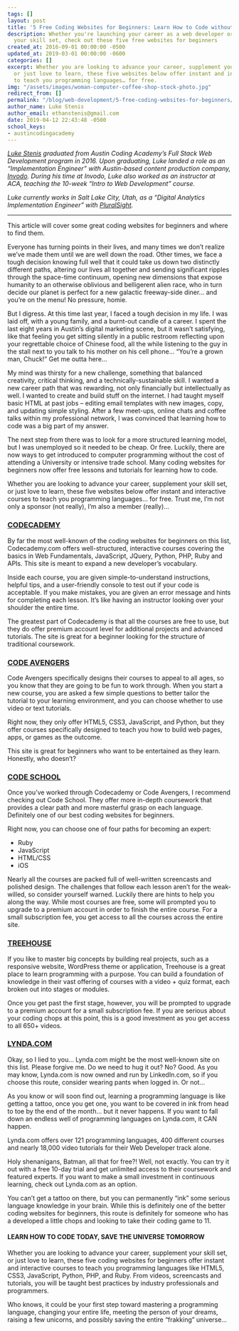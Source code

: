 ```yaml
---
tags: []
layout: post
title: '5 Free Coding Websites for Beginners: Learn How to Code without the Cost'
description: Whether you're launching your career as a web developer or supplementing
  your skill set, check out these five free websites for beginners
created_at: 2016-09-01 00:00:00 -0500
updated_at: 2019-03-01 00:00:00 -0600
categories: []
excerpt: Whether you are looking to advance your career, supplement your skill set,
  or just love to learn, these five websites below offer instant and interactive courses
  to teach you programming languages… for free.
img: "/assets/images/woman-computer-coffee-shop-stock-photo.jpg"
redirect_from: []
permalink: "/blog/web-development/5-free-coding-websites-for-beginners/"
author_name: Luke Stenis
author_email: ethanstenis@gmail.com
date: 2019-04-12 22:43:48 -0500
school_keys:
- austincodingacademy
---
```

[_Luke Stenis_](https://www.linkedin.com/in/ethanstenis/) _graduated from Austin Coding Academy’s Full Stack Web Development program in 2016. Upon graduating, Luke landed a role as an “Implementation Engineer” with Austin-based content production company,_ [_Invodo_](https://www.invodo.com/)_. During his time at Invodo, Luke also worked as an instructor at ACA, teaching the 10-week “Intro to Web Development” course._

_Luke currently works in Salt Lake City, Utah, as a “Digital Analytics Implementation Engineer” with_ [_PluralSight_](https://www.pluralsight.com/)_._

***

This article will cover some great coding websites for beginners and where to find them.

Everyone has turning points in their lives, and many times we don’t realize we’ve made them until we are well down the road. Other times, we face a tough decision knowing full well that it could take us down two distinctly different paths, altering our lives all together and sending significant ripples through the space-time continuum, opening new dimensions that expose humanity to an otherwise oblivious and belligerent alien race, who in turn decide our planet is perfect for a new galactic freeway-side diner… and you’re on the menu! No pressure, homie.

But I digress. At this time last year, I faced a tough decision in my life. I was laid off, with a young family, and a burnt-out candle of a career. I spent the last eight years in Austin’s digital marketing scene, but it wasn’t satisfying, like that feeling you get sitting silently in a public restroom reflecting upon your regrettable choice of Chinese food, all the while listening to the guy in the stall next to you talk to his mother on his cell phone… “You’re a grown man, Chuck!” Get me outta here…

My mind was thirsty for a new challenge, something that balanced creativity, critical thinking, and a technically-sustainable skill. I wanted a new career path that was rewarding, not only financially but intellectually as well. I wanted to create and build stuff on the internet. I had taught myself basic HTML at past jobs – editing email templates with new images, copy, and updating simple styling. After a few meet-ups, online chats and coffee talks within my professional network, I was convinced that learning how to code was a big part of my answer.

The next step from there was to look for a more structured learning model, but I was unemployed so it needed to be cheap. Or free. Luckily, there are now ways to get introduced to computer programming without the cost of attending a University or intensive trade school. Many coding websites for beginners now offer free lessons and tutorials for learning how to code.

Whether you are looking to advance your career, supplement your skill set, or just love to learn, these five websites below offer instant and interactive courses to teach you programming languages… for free. Trust me, I’m not only a sponsor (not really), I’m also a member (really)…

### [CODECADEMY](https://www.codecademy.com/)

By far the most well-known of the coding websites for beginners on this list, Codecademy.com offers well-structured, interactive courses covering the basics in Web Fundamentals, JavaScript, JQuery, Python, PHP, Ruby and APIs. This site is meant to expand a new developer’s vocabulary.

Inside each course, you are given simple-to-understand instructions, helpful tips, and a user-friendly console to test out if your code is acceptable. If you make mistakes, you are given an error message and hints for completing each lesson. It’s like having an instructor looking over your shoulder the entire time.

The greatest part of Codecademy is that all the courses are free to use, but they do offer premium account level for additional projects and advanced tutorials. The site is great for a beginner looking for the structure of traditional coursework.

### [CODE AVENGERS](https://www.codeavengers.com/)

Code Avengers specifically designs their courses to appeal to all ages, so you know that they are going to be fun to work through. When you start a new course, you are asked a few simple questions to better tailor the tutorial to your learning environment, and you can choose whether to use video or text tutorials.

Right now, they only offer HTML5, CSS3, JavaScript, and Python, but they offer courses specifically designed to teach you how to build web pages, apps, or games as the outcome.

This site is great for beginners who want to be entertained as they learn. Honestly, who doesn’t?

### [CODE SCHOOL](https://www.codeschool.com/)

Once you’ve worked through Codecademy or Code Avengers, I recommend checking out Code School. They offer more in-depth coursework that provides a clear path and more masterful grasp on each language. Definitely one of our best coding websites for beginners.

Right now, you can choose one of four paths for becoming an expert:

* Ruby
* JavaScript
* HTML/CSS
* iOS

Nearly all the courses are packed full of well-written screencasts and polished design. The challenges that follow each lesson aren’t for the weak-willed, so consider yourself warned. Luckily there are hints to help you along the way. While most courses are free, some will prompted you to upgrade to a premium account in order to finish the entire course. For a small subscription fee, you get access to all the courses across the entire site.

### [TREEHOUSE](https://teamtreehouse.com/)

If you like to master big concepts by building real projects, such as a responsive website, WordPress theme or application, Treehouse is a great place to learn programming with a purpose. You can build a foundation of knowledge in their vast offering of courses with a video + quiz format, each broken out into stages or modules.

Once you get past the first stage, however, you will be prompted to upgrade to a premium account for a small subscription fee. If you are serious about your coding chops at this point, this is a good investment as you get access to all 650+ videos.

### [LYNDA.COM](http://www.lynda.com/)

Okay, so I lied to you… Lynda.com might be the most well-known site on this list. Please forgive me. Do we need to hug it out? No? Good. As you may know, Lynda.com is now owned and run by LinkedIn.com, so if you choose this route, consider wearing pants when logged in. Or not…

As you know or will soon find out, learning a programming language is like getting a tattoo, once you get one, you want to be covered in ink from head to toe by the end of the month… but it never happens. If you want to fall down an endless well of programming languages on Lynda.com, it CAN happen.

Lynda.com offers over 121 programming languages, 400 different courses and nearly 18,000 video tutorials for their Web Developer track alone.

Holy shenanigans, Batman, all that for free?! Well, not exactly. You can try it out with a free 10-day trial and get unlimited access to their coursework and featured experts. If you want to make a small investment in continuous learning, check out Lynda.com as an option.

You can’t get a tattoo on there, but you can permanently “ink” some serious language knowledge in your brain. While this is definitely one of the better coding websites for beginners, this route is definitely for someone who has a developed a little chops and looking to take their coding game to 11.

#### **LEARN HOW TO CODE TODAY, SAVE THE UNIVERSE TOMORROW**

Whether you are looking to advance your career, supplement your skill set, or just love to learn, these five coding websites for beginners offer instant and interactive courses to teach you programming languages like HTML5, CSS3, JavaScript, Python, PHP, and Ruby. From videos, screencasts and tutorials, you will be taught best practices by industry professionals and programmers.

Who knows, it could be your first step toward mastering a programming language, changing your entire life, meeting the person of your dreams, raising a few unicorns, and possibly saving the entire “frakking” universe…